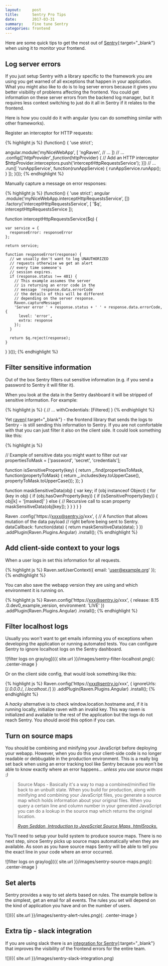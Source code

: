 ```yaml
---
layout:     post
title:      Sentry Pro Tips
date:       2017-03-31
summary:    Fine tune Sentry
categories: frontend
---
```


Here are some quick tips to get the most out of [Sentry](https://sentry.io){:target="_blank"} when using it to monitor your frontend.

## Log server errors

If you just setup Sentry with a library specific to the framework you are using you get warned of all exceptions that happen in your application.
What you might also like to do is to log server errors because it gives you better visibility of problems affecting the frontend.
You could get information on these server errors from the backend log manager, but it requires less context switching to just do it all in Sentry if it relates to the frontend.

Here is how you could do it with angular (you can do something similar with other frameworks).

Register an interceptor for HTTP requests:

{% highlight js %}
(function() {
  'use strict';

  angular.module('myNiceWebApp', [
      'ngRaven',
      // ...
    ])
    // ...
    .config(['$httpProvider', function($httpProvider) {
      // Add an HTTP interceptor
      $httpProvider.interceptors.push('interceptHttpRequestsService');
    }])
    // ...
    .run([
      'runAppService',
      function(runAppService) {
        runAppService.runApp();
      }
    ]);
}());
{% endhighlight %}

Manually capture a message on error responses:

{% highlight js %}
(function() {
  'use strict';
  angular
    .module('myNiceWebApp.interceptHttpRequestsService', [])
    .factory('interceptHttpRequestsService', [
      '$q',
      interceptHttpRequestsService
    ]);

  function interceptHttpRequestsService($q) {

    var service = {
      responseError: responseError
    };

    return service;

    function responseError(response) {
      // we usually don't want to log UNAUTHORIZED
      // requests otherwise we get an alert
      // every time someone's
      // session expires.
      if (response.status !== 401) {
        // This example assumes the server
        // is returning an error code in the
        // message `response.data.errorCode`
        // the details of this will be different
        // depending on the server response.
        Raven.captureMessage(
        'Server error ' + response.status + ' ' + response.data.errorCode, {
          level: 'error',
          extra: response
        });
      }

      return $q.reject(response);
    }
  }
}());
{% endhighlight %}

## Filter sensitive information

Out of the box Sentry filters out sensitive information (e.g. if you send a password to Sentry it will filter it).

When you look at the data in the Sentry dashboard it will be stripped of sensitive information. For example:

{% highlight js %}
{
    // ...
    withCredentials: [Filtered]
}
{% endhighlight %}

Yet [raven](https://github.com/getsentry/raven-js){:target="_blank"} - the frontend library that sends the logs to Sentry - is still sending this information to Sentry.
If you are not comfortable with that you can just filter it also on the client side.
It could look something like this:


{% highlight js %}

// Example of sensitive data you might want to filter out
var propertiesToMask = ['password', 'secret', 'credentials'];

function isSensitiveProperty(key) {
  return _.find(propertiesToMask, function(propertyToMask) {
    return _.includes(key.toUpperCase(), propertyToMask.toUpperCase());
  });
}

function maskSensitiveData(obj) {
  var key;
  if (obj instanceof Object) {
    for (key in obj) {
      if (obj.hasOwnProperty(key)) {
        if (isSensitiveProperty(key)) {
          obj[k] = '[masked]'
        } else {
          // Recursive call to scan property
          maskSensitiveData(obj[key]);
        }
      }
    }
  }
}

Raven
  .config('https://xxxx@sentry.io/xxx', {
    // A function that allows mutation of the data payload
    // right before being sent to Sentry.
    dataCallback: function(data) {
      return maskSensitiveData(data);
    }
  })
  .addPlugin(Raven.Plugins.Angular)
  .install();
{% endhighlight %}

## Add client-side context to your logs

When a user logs in set this information for all requests.

{% highlight js %}
Raven.setUserContext({
  email: 'user@example.org'
});
{% endhighlight %}

You can also save the webapp version they are using and which environment it is running on.

{% highlight js %}
Raven.config('https://xxx@sentry.io/xxx', {
    release: 8.15 .0.dev0_example_version,
    environment: 'LIVE'
  })
  .addPlugin(Raven.Plugins.Angular)
  .install();
{% endhighlight %}

## Filter localhost logs

Usually you won't want to get emails informing you of exceptions when developing the application or running automated tests.
You can configure Sentry to ignore localhost logs on the Sentry dashboard.

![filter logs on graylog]({{ site.url }}/images/sentry-filter-localhost.png){: .center-image }

Or on the client side config, that would look something like this:

{% highlight js %}
Raven.config('https://xxx@sentry.io/xxx', {
    ignoreUrls: [/.*0\.0\.0\.*/, /.*localhost.*/]
  })
  .addPlugin(Raven.Plugins.Angular)
  .install();
{% endhighlight %}

A _hacky_ alternative is to check window.location.hostname and, if it is running locally, initialize raven with an invalid key.
This way raven is initialized and available to the rest of the application but the logs do not reach Sentry.
You should avoid this option if you can.

## Turn on source maps

You should be combining and minifying your JavaScript before deploying your webapp.
However, when you do this your client-side code is no longer readable or debbugable in the production environment.
 This is a really big set back when using an error tracking tool like Sentry because you won't be able to know exactly where an error happens... _unless you use source maps :)_

<blockquote>
  <p>
    Source Maps - Basically it's a way to map a combined/minified file back to an unbuilt state. When you build for production, along with minifying and combining your JavaScript files, you generate a source map which holds information about your original files. When you query a certain line and column number in your generated JavaScript you can do a lookup in the source map which returns the original location.
  </p>
  <footer><cite title="Ryan Seddon" target="_blank"><a href="https://www.html5rocks.com/en/tutorials/developertools/sourcemaps/">Ryan Seddon, Introduction to JavaScript Source Maps, html5rocks.</a></cite></footer>
</blockquote>

 You'll need to setup your build system to produce source maps. There is no next step, since Sentry picks up source maps automatically when they are available.
 As soon as you have source maps Sentry will be able to tell you the exact line in your code where an error occurred.
 
 ![filter logs on graylog]({{ site.url }}/images/sentry-source-maps.png){: .center-image }

## Set alerts

Sentry provides a way to set alerts based on rules.
The example bellow is the simplest, get an email for all events.
The rules you set will depend on the kind of application you have and on the number of users.

![]({{ site.url }}/images/sentry-alert-rules.png){: .center-image }

## Extra tip - slack integration

If you are using slack there is an [integration for Sentry](https://slack.com/apps/A0F814BEV-sentry){:target="_blank"} that improves the visibility of the frontend
errors for the entire team.

![]({{ site.url }}/images/sentry-slack-integration.png)
